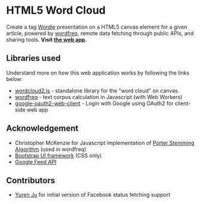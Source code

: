 # HTML5 Word Cloud

Create a tag [Wordle](http://www.wordle.net/) presentation on a HTML5 canvas element for a given article, powered by [wordfreq](https://github.com/timdream/wordfreq), remote data fetching through public APIs, and sharing tools. **Visit [the web app](http://timc.idv.tw/wordcloud/).**

## Libraries used

Understand more on how this web application works by following the links below:

* [wordcloud2.js](https://github.com/timdream/wordcloud2.js) - standalone library for the "word cloud" on canvas.
* [wordfreq](https://github.com/timdream/wordfreq) - text corpus calculation in Javascript (with Web Workers)
* [google-oauth2-web-client](https://github.com/timdream/google-oauth2-web-client) - Login with Google using OAuth2 for client-side web app


## Acknowledgement

* Christopher McKenzie for Javascript implementation of [Porter Stemming Algorithm](http://tartarus.org/~martin/PorterStemmer/) (used in wordfreq)
* [Bootstrap UI framework](http://twitter.github.io/bootstrap/) (CSS only)
* [Google Feed API](https://developers.google.com/feed/)

## Contributors

* [Yuren Ju](https://github.com/yurenju) for initial version of Facebook status fetching support
